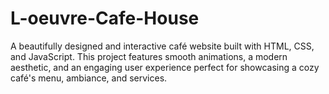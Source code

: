 # L-oeuvre-Cafe-House
A beautifully designed and interactive café website built with HTML, CSS, and JavaScript. This project features smooth animations, a modern aesthetic, and an engaging user experience perfect for showcasing a cozy café's menu, ambiance, and services.
